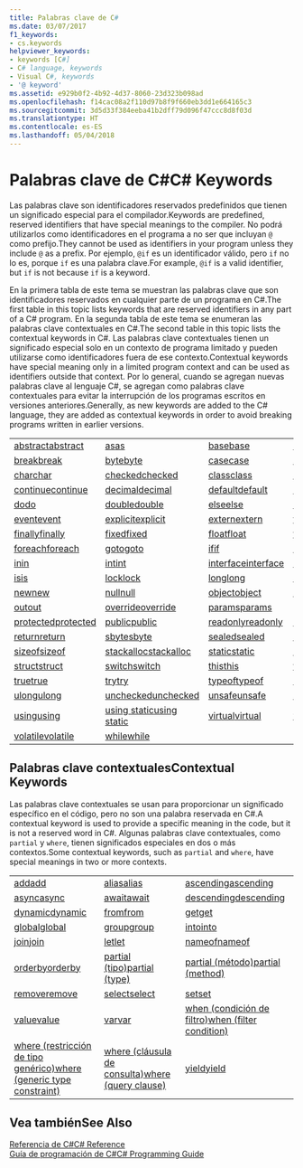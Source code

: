 ```yaml
---
title: Palabras clave de C#
ms.date: 03/07/2017
f1_keywords:
- cs.keywords
helpviewer_keywords:
- keywords [C#]
- C# language, keywords
- Visual C#, keywords
- '@ keyword'
ms.assetid: e929b0f2-4b92-4d37-8060-23d323b098ad
ms.openlocfilehash: f14cac08a2f110d97b8f9f660eb3dd1e664165c3
ms.sourcegitcommit: 3d5d33f384eeba41b2dff79d096f47ccc8d8f03d
ms.translationtype: HT
ms.contentlocale: es-ES
ms.lasthandoff: 05/04/2018
---
```

# <a name="c-keywords"></a><span data-ttu-id="180ce-102">Palabras clave de C#</span><span class="sxs-lookup"><span data-stu-id="180ce-102">C# Keywords</span></span>
<span data-ttu-id="180ce-103">Las palabras clave son identificadores reservados predefinidos que tienen un significado especial para el compilador.</span><span class="sxs-lookup"><span data-stu-id="180ce-103">Keywords are predefined, reserved identifiers that have special meanings to the compiler.</span></span> <span data-ttu-id="180ce-104">No podrá utilizarlos como identificadores en el programa a no ser que incluyan `@` como prefijo.</span><span class="sxs-lookup"><span data-stu-id="180ce-104">They cannot be used as identifiers in your program unless they include `@` as a prefix.</span></span> <span data-ttu-id="180ce-105">Por ejemplo, `@if` es un identificador válido, pero `if` no lo es, porque `if` es una palabra clave.</span><span class="sxs-lookup"><span data-stu-id="180ce-105">For example, `@if` is a valid identifier, but `if` is not because `if` is a keyword.</span></span>  
  
 <span data-ttu-id="180ce-106">En la primera tabla de este tema se muestran las palabras clave que son identificadores reservados en cualquier parte de un programa en C#.</span><span class="sxs-lookup"><span data-stu-id="180ce-106">The first table in this topic lists keywords that are reserved identifiers in any part of a C# program.</span></span> <span data-ttu-id="180ce-107">En la segunda tabla de este tema se enumeran las palabras clave contextuales en C#.</span><span class="sxs-lookup"><span data-stu-id="180ce-107">The second table in this topic lists the contextual keywords in C#.</span></span> <span data-ttu-id="180ce-108">Las palabras clave contextuales tienen un significado especial solo en un contexto de programa limitado y pueden utilizarse como identificadores fuera de ese contexto.</span><span class="sxs-lookup"><span data-stu-id="180ce-108">Contextual keywords have special meaning only in a limited program context and can be used as identifiers outside that context.</span></span> <span data-ttu-id="180ce-109">Por lo general, cuando se agregan nuevas palabras clave al lenguaje C#, se agregan como palabras clave contextuales para evitar la interrupción de los programas escritos en versiones anteriores.</span><span class="sxs-lookup"><span data-stu-id="180ce-109">Generally, as new keywords are added to the C# language, they are added as contextual keywords in order to avoid breaking programs written in earlier versions.</span></span>  
  
|||||  
|---|---|---|---|  
|[<span data-ttu-id="180ce-110">abstract</span><span class="sxs-lookup"><span data-stu-id="180ce-110">abstract</span></span>](../../../csharp/language-reference/keywords/abstract.md)|[<span data-ttu-id="180ce-111">as</span><span class="sxs-lookup"><span data-stu-id="180ce-111">as</span></span>](../../../csharp/language-reference/keywords/as.md)|[<span data-ttu-id="180ce-112">base</span><span class="sxs-lookup"><span data-stu-id="180ce-112">base</span></span>](../../../csharp/language-reference/keywords/base.md)|[<span data-ttu-id="180ce-113">bool</span><span class="sxs-lookup"><span data-stu-id="180ce-113">bool</span></span>](../../../csharp/language-reference/keywords/bool.md)|  
|[<span data-ttu-id="180ce-114">break</span><span class="sxs-lookup"><span data-stu-id="180ce-114">break</span></span>](../../../csharp/language-reference/keywords/break.md)|[<span data-ttu-id="180ce-115">byte</span><span class="sxs-lookup"><span data-stu-id="180ce-115">byte</span></span>](../../../csharp/language-reference/keywords/byte.md)|[<span data-ttu-id="180ce-116">case</span><span class="sxs-lookup"><span data-stu-id="180ce-116">case</span></span>](../../../csharp/language-reference/keywords/switch.md)|[<span data-ttu-id="180ce-117">catch</span><span class="sxs-lookup"><span data-stu-id="180ce-117">catch</span></span>](../../../csharp/language-reference/keywords/try-catch.md)|  
|[<span data-ttu-id="180ce-118">char</span><span class="sxs-lookup"><span data-stu-id="180ce-118">char</span></span>](../../../csharp/language-reference/keywords/char.md)|[<span data-ttu-id="180ce-119">checked</span><span class="sxs-lookup"><span data-stu-id="180ce-119">checked</span></span>](../../../csharp/language-reference/keywords/checked.md)|[<span data-ttu-id="180ce-120">class</span><span class="sxs-lookup"><span data-stu-id="180ce-120">class</span></span>](../../../csharp/language-reference/keywords/class.md)|[<span data-ttu-id="180ce-121">const</span><span class="sxs-lookup"><span data-stu-id="180ce-121">const</span></span>](../../../csharp/language-reference/keywords/const.md)|  
|[<span data-ttu-id="180ce-122">continue</span><span class="sxs-lookup"><span data-stu-id="180ce-122">continue</span></span>](../../../csharp/language-reference/keywords/continue.md)|[<span data-ttu-id="180ce-123">decimal</span><span class="sxs-lookup"><span data-stu-id="180ce-123">decimal</span></span>](../../../csharp/language-reference/keywords/decimal.md)|[<span data-ttu-id="180ce-124">default</span><span class="sxs-lookup"><span data-stu-id="180ce-124">default</span></span>](../../../csharp/language-reference/keywords/default.md)|[<span data-ttu-id="180ce-125">delegate</span><span class="sxs-lookup"><span data-stu-id="180ce-125">delegate</span></span>](../../../csharp/language-reference/keywords/delegate.md)|  
|[<span data-ttu-id="180ce-126">do</span><span class="sxs-lookup"><span data-stu-id="180ce-126">do</span></span>](../../../csharp/language-reference/keywords/do.md)|[<span data-ttu-id="180ce-127">double</span><span class="sxs-lookup"><span data-stu-id="180ce-127">double</span></span>](../../../csharp/language-reference/keywords/double.md)|[<span data-ttu-id="180ce-128">else</span><span class="sxs-lookup"><span data-stu-id="180ce-128">else</span></span>](../../../csharp/language-reference/keywords/if-else.md)|[<span data-ttu-id="180ce-129">enum</span><span class="sxs-lookup"><span data-stu-id="180ce-129">enum</span></span>](../../../csharp/language-reference/keywords/enum.md)|  
|[<span data-ttu-id="180ce-130">event</span><span class="sxs-lookup"><span data-stu-id="180ce-130">event</span></span>](../../../csharp/language-reference/keywords/event.md)|[<span data-ttu-id="180ce-131">explicit</span><span class="sxs-lookup"><span data-stu-id="180ce-131">explicit</span></span>](../../../csharp/language-reference/keywords/explicit.md)|[<span data-ttu-id="180ce-132">extern</span><span class="sxs-lookup"><span data-stu-id="180ce-132">extern</span></span>](../../../csharp/language-reference/keywords/extern.md)|[<span data-ttu-id="180ce-133">false</span><span class="sxs-lookup"><span data-stu-id="180ce-133">false</span></span>](../../../csharp/language-reference/keywords/false.md)|  
|[<span data-ttu-id="180ce-134">finally</span><span class="sxs-lookup"><span data-stu-id="180ce-134">finally</span></span>](../../../csharp/language-reference/keywords/try-finally.md)|[<span data-ttu-id="180ce-135">fixed</span><span class="sxs-lookup"><span data-stu-id="180ce-135">fixed</span></span>](../../../csharp/language-reference/keywords/fixed-statement.md)|[<span data-ttu-id="180ce-136">float</span><span class="sxs-lookup"><span data-stu-id="180ce-136">float</span></span>](../../../csharp/language-reference/keywords/float.md)|[<span data-ttu-id="180ce-137">for</span><span class="sxs-lookup"><span data-stu-id="180ce-137">for</span></span>](../../../csharp/language-reference/keywords/for.md)|  
|[<span data-ttu-id="180ce-138">foreach</span><span class="sxs-lookup"><span data-stu-id="180ce-138">foreach</span></span>](../../../csharp/language-reference/keywords/foreach-in.md)|[<span data-ttu-id="180ce-139">goto</span><span class="sxs-lookup"><span data-stu-id="180ce-139">goto</span></span>](../../../csharp/language-reference/keywords/goto.md)|[<span data-ttu-id="180ce-140">if</span><span class="sxs-lookup"><span data-stu-id="180ce-140">if</span></span>](../../../csharp/language-reference/keywords/if-else.md)|[<span data-ttu-id="180ce-141">implicit</span><span class="sxs-lookup"><span data-stu-id="180ce-141">implicit</span></span>](../../../csharp/language-reference/keywords/implicit.md)|  
|[<span data-ttu-id="180ce-142">in</span><span class="sxs-lookup"><span data-stu-id="180ce-142">in</span></span>](../../../csharp/language-reference/keywords/in.md)|[<span data-ttu-id="180ce-143">int</span><span class="sxs-lookup"><span data-stu-id="180ce-143">int</span></span>](../../../csharp/language-reference/keywords/int.md)|[<span data-ttu-id="180ce-144">interface</span><span class="sxs-lookup"><span data-stu-id="180ce-144">interface</span></span>](../../../csharp/language-reference/keywords/interface.md)|[<span data-ttu-id="180ce-145">internal</span><span class="sxs-lookup"><span data-stu-id="180ce-145">internal</span></span>](../../../csharp/language-reference/keywords/internal.md)|
|[<span data-ttu-id="180ce-146">is</span><span class="sxs-lookup"><span data-stu-id="180ce-146">is</span></span>](../../../csharp/language-reference/keywords/is.md)|[<span data-ttu-id="180ce-147">lock</span><span class="sxs-lookup"><span data-stu-id="180ce-147">lock</span></span>](../../../csharp/language-reference/keywords/lock-statement.md)|[<span data-ttu-id="180ce-148">long</span><span class="sxs-lookup"><span data-stu-id="180ce-148">long</span></span>](../../../csharp/language-reference/keywords/long.md)|[<span data-ttu-id="180ce-149">namespace</span><span class="sxs-lookup"><span data-stu-id="180ce-149">namespace</span></span>](../../../csharp/language-reference/keywords/namespace.md)|
|[<span data-ttu-id="180ce-150">new</span><span class="sxs-lookup"><span data-stu-id="180ce-150">new</span></span>](../../../csharp/language-reference/keywords/new.md)|[<span data-ttu-id="180ce-151">null</span><span class="sxs-lookup"><span data-stu-id="180ce-151">null</span></span>](../../../csharp/language-reference/keywords/null.md)|[<span data-ttu-id="180ce-152">object</span><span class="sxs-lookup"><span data-stu-id="180ce-152">object</span></span>](../../../csharp/language-reference/keywords/object.md)|[<span data-ttu-id="180ce-153">operator</span><span class="sxs-lookup"><span data-stu-id="180ce-153">operator</span></span>](../../../csharp/language-reference/keywords/operator.md)|
|[<span data-ttu-id="180ce-154">out</span><span class="sxs-lookup"><span data-stu-id="180ce-154">out</span></span>](../../../csharp/language-reference/keywords/out.md)|[<span data-ttu-id="180ce-155">override</span><span class="sxs-lookup"><span data-stu-id="180ce-155">override</span></span>](../../../csharp/language-reference/keywords/override.md)|[<span data-ttu-id="180ce-156">params</span><span class="sxs-lookup"><span data-stu-id="180ce-156">params</span></span>](../../../csharp/language-reference/keywords/params.md)|[<span data-ttu-id="180ce-157">private</span><span class="sxs-lookup"><span data-stu-id="180ce-157">private</span></span>](../../../csharp/language-reference/keywords/private.md)|
|[<span data-ttu-id="180ce-158">protected</span><span class="sxs-lookup"><span data-stu-id="180ce-158">protected</span></span>](../../../csharp/language-reference/keywords/protected.md)|[<span data-ttu-id="180ce-159">public</span><span class="sxs-lookup"><span data-stu-id="180ce-159">public</span></span>](../../../csharp/language-reference/keywords/public.md)|[<span data-ttu-id="180ce-160">readonly</span><span class="sxs-lookup"><span data-stu-id="180ce-160">readonly</span></span>](../../../csharp/language-reference/keywords/readonly.md)|[<span data-ttu-id="180ce-161">ref</span><span class="sxs-lookup"><span data-stu-id="180ce-161">ref</span></span>](../../../csharp/language-reference/keywords/ref.md)|
|[<span data-ttu-id="180ce-162">return</span><span class="sxs-lookup"><span data-stu-id="180ce-162">return</span></span>](../../../csharp/language-reference/keywords/return.md)|[<span data-ttu-id="180ce-163">sbyte</span><span class="sxs-lookup"><span data-stu-id="180ce-163">sbyte</span></span>](../../../csharp/language-reference/keywords/sbyte.md)|[<span data-ttu-id="180ce-164">sealed</span><span class="sxs-lookup"><span data-stu-id="180ce-164">sealed</span></span>](../../../csharp/language-reference/keywords/sealed.md)|[<span data-ttu-id="180ce-165">short</span><span class="sxs-lookup"><span data-stu-id="180ce-165">short</span></span>](../../../csharp/language-reference/keywords/short.md)||
[<span data-ttu-id="180ce-166">sizeof</span><span class="sxs-lookup"><span data-stu-id="180ce-166">sizeof</span></span>](../../../csharp/language-reference/keywords/sizeof.md)|[<span data-ttu-id="180ce-167">stackalloc</span><span class="sxs-lookup"><span data-stu-id="180ce-167">stackalloc</span></span>](../../../csharp/language-reference/keywords/stackalloc.md)|[<span data-ttu-id="180ce-168">static</span><span class="sxs-lookup"><span data-stu-id="180ce-168">static</span></span>](../../../csharp/language-reference/keywords/static.md)|[<span data-ttu-id="180ce-169">string</span><span class="sxs-lookup"><span data-stu-id="180ce-169">string</span></span>](../../../csharp/language-reference/keywords/string.md)|
|[<span data-ttu-id="180ce-170">struct</span><span class="sxs-lookup"><span data-stu-id="180ce-170">struct</span></span>](../../../csharp/language-reference/keywords/struct.md)|[<span data-ttu-id="180ce-171">switch</span><span class="sxs-lookup"><span data-stu-id="180ce-171">switch</span></span>](../../../csharp/language-reference/keywords/switch.md)|[<span data-ttu-id="180ce-172">this</span><span class="sxs-lookup"><span data-stu-id="180ce-172">this</span></span>](../../../csharp/language-reference/keywords/this.md)|[<span data-ttu-id="180ce-173">throw</span><span class="sxs-lookup"><span data-stu-id="180ce-173">throw</span></span>](../../../csharp/language-reference/keywords/throw.md)|
|[<span data-ttu-id="180ce-174">true</span><span class="sxs-lookup"><span data-stu-id="180ce-174">true</span></span>](../../../csharp/language-reference/keywords/true.md)|[<span data-ttu-id="180ce-175">try</span><span class="sxs-lookup"><span data-stu-id="180ce-175">try</span></span>](../../../csharp/language-reference/keywords/try-catch.md)|[<span data-ttu-id="180ce-176">typeof</span><span class="sxs-lookup"><span data-stu-id="180ce-176">typeof</span></span>](../../../csharp/language-reference/keywords/typeof.md)|[<span data-ttu-id="180ce-177">uint</span><span class="sxs-lookup"><span data-stu-id="180ce-177">uint</span></span>](../../../csharp/language-reference/keywords/uint.md)|
|[<span data-ttu-id="180ce-178">ulong</span><span class="sxs-lookup"><span data-stu-id="180ce-178">ulong</span></span>](../../../csharp/language-reference/keywords/ulong.md)|[<span data-ttu-id="180ce-179">unchecked</span><span class="sxs-lookup"><span data-stu-id="180ce-179">unchecked</span></span>](../../../csharp/language-reference/keywords/unchecked.md)|[<span data-ttu-id="180ce-180">unsafe</span><span class="sxs-lookup"><span data-stu-id="180ce-180">unsafe</span></span>](../../../csharp/language-reference/keywords/unsafe.md)|[<span data-ttu-id="180ce-181">ushort</span><span class="sxs-lookup"><span data-stu-id="180ce-181">ushort</span></span>](../../../csharp/language-reference/keywords/ushort.md)|
|[<span data-ttu-id="180ce-182">using</span><span class="sxs-lookup"><span data-stu-id="180ce-182">using</span></span>](../../../csharp/language-reference/keywords/using.md)|[<span data-ttu-id="180ce-183">using static</span><span class="sxs-lookup"><span data-stu-id="180ce-183">using static</span></span>](using-static.md)|[<span data-ttu-id="180ce-184">virtual</span><span class="sxs-lookup"><span data-stu-id="180ce-184">virtual</span></span>](../../../csharp/language-reference/keywords/virtual.md)|[<span data-ttu-id="180ce-185">void</span><span class="sxs-lookup"><span data-stu-id="180ce-185">void</span></span>](../../../csharp/language-reference/keywords/void.md)|
|[<span data-ttu-id="180ce-186">volatile</span><span class="sxs-lookup"><span data-stu-id="180ce-186">volatile</span></span>](../../../csharp/language-reference/keywords/volatile.md)|[<span data-ttu-id="180ce-187">while</span><span class="sxs-lookup"><span data-stu-id="180ce-187">while</span></span>](../../../csharp/language-reference/keywords/while.md)|

## <a name="contextual-keywords"></a><span data-ttu-id="180ce-188">Palabras clave contextuales</span><span class="sxs-lookup"><span data-stu-id="180ce-188">Contextual Keywords</span></span>  
 <span data-ttu-id="180ce-189">Las palabras clave contextuales se usan para proporcionar un significado específico en el código, pero no son una palabra reservada en C#.</span><span class="sxs-lookup"><span data-stu-id="180ce-189">A contextual keyword is used to provide a specific meaning in the code, but it is not a reserved word in C#.</span></span> <span data-ttu-id="180ce-190">Algunas palabras clave contextuales, como `partial` y `where`, tienen significados especiales en dos o más contextos.</span><span class="sxs-lookup"><span data-stu-id="180ce-190">Some contextual keywords, such as `partial` and `where`, have special meanings in two or more contexts.</span></span>  
  
||||  
|---|---|---|  
|[<span data-ttu-id="180ce-191">add</span><span class="sxs-lookup"><span data-stu-id="180ce-191">add</span></span>](../../../csharp/language-reference/keywords/add.md)|[<span data-ttu-id="180ce-192">alias</span><span class="sxs-lookup"><span data-stu-id="180ce-192">alias</span></span>](../../../csharp/language-reference/keywords/extern-alias.md)|[<span data-ttu-id="180ce-193">ascending</span><span class="sxs-lookup"><span data-stu-id="180ce-193">ascending</span></span>](../../../csharp/language-reference/keywords/ascending.md)|  
|[<span data-ttu-id="180ce-194">async</span><span class="sxs-lookup"><span data-stu-id="180ce-194">async</span></span>](../../../csharp/language-reference/keywords/async.md)|[<span data-ttu-id="180ce-195">await</span><span class="sxs-lookup"><span data-stu-id="180ce-195">await</span></span>](../../../csharp/language-reference/keywords/await.md)|[<span data-ttu-id="180ce-196">descending</span><span class="sxs-lookup"><span data-stu-id="180ce-196">descending</span></span>](../../../csharp/language-reference/keywords/descending.md)|  
|[<span data-ttu-id="180ce-197">dynamic</span><span class="sxs-lookup"><span data-stu-id="180ce-197">dynamic</span></span>](../../../csharp/language-reference/keywords/dynamic.md)|[<span data-ttu-id="180ce-198">from</span><span class="sxs-lookup"><span data-stu-id="180ce-198">from</span></span>](../../../csharp/language-reference/keywords/from-clause.md)|[<span data-ttu-id="180ce-199">get</span><span class="sxs-lookup"><span data-stu-id="180ce-199">get</span></span>](../../../csharp/language-reference/keywords/get.md)|  
|[<span data-ttu-id="180ce-200">global</span><span class="sxs-lookup"><span data-stu-id="180ce-200">global</span></span>](../../../csharp/language-reference/keywords/global.md)|[<span data-ttu-id="180ce-201">group</span><span class="sxs-lookup"><span data-stu-id="180ce-201">group</span></span>](../../../csharp/language-reference/keywords/group-clause.md)|[<span data-ttu-id="180ce-202">into</span><span class="sxs-lookup"><span data-stu-id="180ce-202">into</span></span>](../../../csharp/language-reference/keywords/into.md)|  
|[<span data-ttu-id="180ce-203">join</span><span class="sxs-lookup"><span data-stu-id="180ce-203">join</span></span>](../../../csharp/language-reference/keywords/join-clause.md)|[<span data-ttu-id="180ce-204">let</span><span class="sxs-lookup"><span data-stu-id="180ce-204">let</span></span>](../../../csharp/language-reference/keywords/let-clause.md)|[<span data-ttu-id="180ce-205">nameof</span><span class="sxs-lookup"><span data-stu-id="180ce-205">nameof</span></span>](nameof.md)|   
|[<span data-ttu-id="180ce-206">orderby</span><span class="sxs-lookup"><span data-stu-id="180ce-206">orderby</span></span>](../../../csharp/language-reference/keywords/orderby-clause.md)|[<span data-ttu-id="180ce-207">partial (tipo)</span><span class="sxs-lookup"><span data-stu-id="180ce-207">partial (type)</span></span>](../../../csharp/language-reference/keywords/partial-type.md)|[<span data-ttu-id="180ce-208">partial (método)</span><span class="sxs-lookup"><span data-stu-id="180ce-208">partial (method)</span></span>](../../../csharp/language-reference/keywords/partial-method.md)|   
|[<span data-ttu-id="180ce-209">remove</span><span class="sxs-lookup"><span data-stu-id="180ce-209">remove</span></span>](../../../csharp/language-reference/keywords/remove.md)|[<span data-ttu-id="180ce-210">select</span><span class="sxs-lookup"><span data-stu-id="180ce-210">select</span></span>](../../../csharp/language-reference/keywords/select-clause.md)|[<span data-ttu-id="180ce-211">set</span><span class="sxs-lookup"><span data-stu-id="180ce-211">set</span></span>](../../../csharp/language-reference/keywords/set.md)|   
|[<span data-ttu-id="180ce-212">value</span><span class="sxs-lookup"><span data-stu-id="180ce-212">value</span></span>](../../../csharp/language-reference/keywords/value.md)|[<span data-ttu-id="180ce-213">var</span><span class="sxs-lookup"><span data-stu-id="180ce-213">var</span></span>](../../../csharp/language-reference/keywords/var.md)|[<span data-ttu-id="180ce-214">when (condición de filtro)</span><span class="sxs-lookup"><span data-stu-id="180ce-214">when (filter condition)</span></span>](when.md)|   
|[<span data-ttu-id="180ce-215">where (restricción de tipo genérico)</span><span class="sxs-lookup"><span data-stu-id="180ce-215">where (generic type constraint)</span></span>](../../../csharp/language-reference/keywords/where-generic-type-constraint.md)|[<span data-ttu-id="180ce-216">where (cláusula de consulta)</span><span class="sxs-lookup"><span data-stu-id="180ce-216">where (query clause)</span></span>](../../../csharp/language-reference/keywords/where-clause.md)|[<span data-ttu-id="180ce-217">yield</span><span class="sxs-lookup"><span data-stu-id="180ce-217">yield</span></span>](../../../csharp/language-reference/keywords/yield.md)|  
  
## <a name="see-also"></a><span data-ttu-id="180ce-218">Vea también</span><span class="sxs-lookup"><span data-stu-id="180ce-218">See Also</span></span>  
 [<span data-ttu-id="180ce-219">Referencia de C#</span><span class="sxs-lookup"><span data-stu-id="180ce-219">C# Reference</span></span>](../../../csharp/language-reference/index.md)  
 [<span data-ttu-id="180ce-220">Guía de programación de C#</span><span class="sxs-lookup"><span data-stu-id="180ce-220">C# Programming Guide</span></span>](../../../csharp/programming-guide/index.md)

